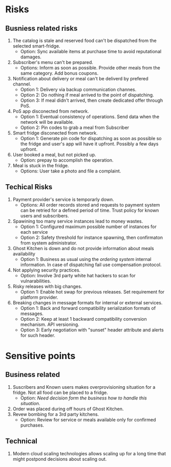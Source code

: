 # Risks 

## Busniess related risks 

1. The catalog is stale and reserved food can't be dispatched from the selected smart-fridge. 
    - Option: Sync available items at purchase time to avoid reputational damages. 
2. Subscriber's menu can't be prepared. 
    - Options: Inform as soon as possible. Provide other meals from the same category. Add bonus coupons.  
3. Notification about delivery or meal can't be deliverd by prefered channel. 
    - Option 1: Delivery via backup communication channes.
    - Option 2: Do nothing if meal arrived to the point of dispatching.
    - Option 3: If meal didn't arrived, then create dedicated offer through PoS.
4. PoS app disconected from network. 
    - Option 1: Eventual consistency of operations. Send data when the network will be available. 
    - Option 2: Pin codes to grab a meal from Subscriber
5. Smart fridge disconected from network. 
    - Option 1: Generate pin code for dispatching as soon as possible so the fridge and user's app will have it upfront. Possibly a few days upfront.  
6. User booked a meal, but not picked up. 
    - Option: prepay to accomplish the operation.
7. Meal is stuck in the fridge. 
    - Options: User take a photo and file a complaint.

## Techical Risks 

1. Payment provider's service is temporarly down.
    - Options: All order records stored and requests to payment system can be retried for a defined period of time. Trust policy for known users and subscribers. 
2. Spawining too many service instances lead to money wastes. 
    - Option 1: Configured maximum possible number of instances for each service
    - Option 2: Safety threshold for instance spawning, then confirmaton from system administrator. 
3. Ghost Kitchen is down and do not provide information about meals availability
    - Option 1: Business as usual using the _ordering system_ internal information. In case of dispatching fail use compensation protocol. 
4. Not applying security practices. 
    - Option: Involve 3rd party white hat hackers to scan for vulnarabilities. 
5. Risky releases with big changes. 
    - Option 1: Enable hot swap for previous releases. Set requirement for platform provider. 
6. Breaking changes in message formats for internal or external services.  
    - Option 1: Back and forward compatibility serialization formats of messages. 
    - Option 2: Keep at least 1 backward compatibility conversion mechanism. API versioning.
    - Option 3: Early negotiation with "sunset" header attribute and alerts for such header.

# Sensitive points 

## Business related 

1. Suscribers and Known users makes overprovisioning situation for a fridge. Not all food can be placed to a fridge. 
    - Option: _Need decision form the business how to handle this situation_. 
2. Order was placed during off hours of Ghost Kitchen. 
3. Revew bombing for a 3rd party kitchens.
    - Option: Review for service or meals available only for confirmed purchases. 

## Technical 

1. Modern cloud scaling technologies allows scaling up for a long time that might postpond decisions about scaling out. 


